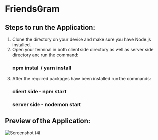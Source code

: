 # FriendsGram

## Steps to run the Application:

1. Clone the directory on your device and make sure you have Node.js installed.
2. Open your terminal in both client side directory as well as server side directory and run the command:
    ### npm install / yarn install
3. After the required packages have been installed run the commands:
    ### client side - npm start
    ### server side - nodemon start

## Preview of the Application:

![Screenshot (4)](https://user-images.githubusercontent.com/66193975/179679032-009ef55e-33dd-41df-9623-e93a4f9bbbff.png)


